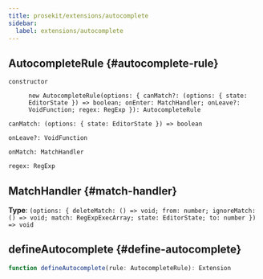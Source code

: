 ```yaml
---
title: prosekit/extensions/autocomplete
sidebar:
  label: extensions/autocomplete
---
```



## AutocompleteRule {#autocomplete-rule}

<dl>

<dt>

`constructor`

</dt>

<dd>

```
new AutocompleteRule(options: { canMatch?: (options: { state: EditorState }) => boolean; onEnter: MatchHandler; onLeave?: VoidFunction; regex: RegExp }): AutocompleteRule
```

</dd>

<dt>

`canMatch: (options: { state: EditorState }) => boolean`

</dt>

<dd>

</dd>

<dt>

`onLeave?: VoidFunction`

</dt>

<dd>

</dd>

<dt>

`onMatch: MatchHandler`

</dt>

<dd>

</dd>

<dt>

`regex: RegExp`

</dt>

<dd>

</dd>

</dl>

## MatchHandler {#match-handler}

**Type**: `(options: { deleteMatch: () => void; from: number; ignoreMatch: () => void; match: RegExpExecArray; state: EditorState; to: number }) => void`

## defineAutocomplete {#define-autocomplete}

```ts
function defineAutocomplete(rule: AutocompleteRule): Extension
```
